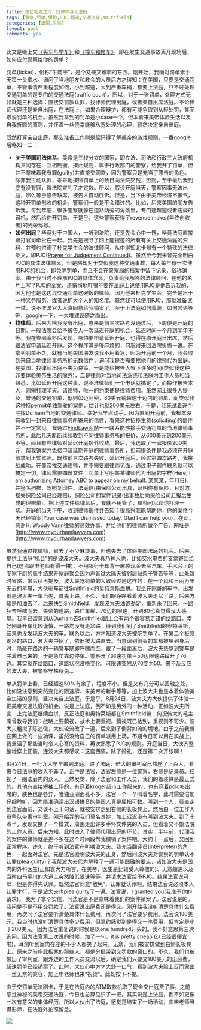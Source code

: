 ```yaml
---
title: 追忆杜克之六：找律师与上法庭	
tags: [警察,罚单,保险,PJC,超速,交通法庭,smithfield]
categories: [出国,生活]
layout: post
comments: yes
---
```


此文是继上文[《买车与学车》](http://sixf.org/cn/2014/03/buy-sencondhand-car-learn-drive-car)和[《撞车和修车》](http://sixf.org/cn/2014/03/car-collision-car-accident-fix-car/)。即在发生交通事故离开现场后，如何应付警察给你的罚单？

罚单(ticket)，俗称“牛肉干”，是个又硬又难嚼的东西。刚开始，我面对罚单素手无策一头雾水。询问了当地朋友和教会的人员后方才得知：在美国，只要是交通罚单，不管事情严重程度如何，小到超速，大到严重车祸，都要上法庭，只不过处理交通罚单的是专门的交通法庭(traffic court)。所以，对于一张罚单，处理方式无非就是三种选择：直接交罚款认罪，找律师代理出庭，或者亲自出席法庭。不论律师代理还是亲自出庭，在法庭上，如果合理辩护，都有可能争取到从轻处罚，甚至取消罚单的机会。虽然我拿到的罚单是小case一个，但本着来美帝体验生活以及自我折腾的原则，并怀着一丝侥幸能够从宽处理的心理，毅然决定亲自出庭。

既然打算亲自出庭，那么准备工作则是起码得了解美帝的游戏规则。一番google后略知一二：

-	**关于美国司法体系**。美帝是三权分立的国家，即立法、司法和行政三大政府机构共同存在、互相制衡。按此规则，属于行政部门的警察，给我开了罚单，但并不意味着我有罪(guilty)并直接交罚款，因为警察只是充当了原告的角色。除非我主动认罪，乖乖地按照罚单上的数目向法院交钱，否则，至于最后我到底有没有罪，得法院宣判了才定数。所以，假设开庭当天，警察因事无法出庭，那么等于原告缺席，被告人自动胜诉。但是，当下由于美帝经济不景气，这种开罚单创收的机会，警察们一般是不会错过的。比如，后来美国的朋友告诉我，每到年底，很多警察就躲在道路两旁的角落里，专门逮超速或者违规的司机，然后给你开罚单，于是乎，这些警察获得了revenue maker(年终创收者)的光荣称号。
-	**如何出庭**？毕竟对于中国人，一听到法院，还是先会心中一愣，毕竟法庭直接跟打官司牵扯在一起。我先是搜寻了网上能搜道的所有有关上交通法庭的资料，并预约咨询了杜克学生会的法律顾问，从中得知北卡州有一个特殊的法律条文，即PJC([Prayer for Judgement Continued](http://criminaljustice.ncbar.org/newsletters/truebillfeb2012/pjc))。虽然至今我未曾完全明白PJC的具体法律意义，但是略知对于类似我这种交通事故，每人每年有一次使用PJC的机会，即免除罚单，而且不会在警察局的档案中留下记录，俗称销案。由于我当时不理解PJC的具体含义，负责给我解答的法律顾问，在他的名片上写了PJC的全文，还悄悄地叮嘱不要在法庭上说使用PJC是他告诉我的，因为他也是这边混交通罚单这碗饭的律师。因为他来杜克学生会，完全是出于一种义务服务，或者说扩大个人的知名度。既然我可以使用PJC，那就准备试一试，说不准法官大人真同意给我销案了。至于上法庭如何着装，如何言语等等，google一下，一大堆建议随之而出。
-	**找律师**。后来为啥我没有出庭，原来是前三次路考没通过后，下周便是开庭的日期。一般法院会给予被告人一次延迟开庭的机会，延迟时间一个月到半年不等。我在查阅资料后发现，哪怕要申请延迟开庭，也得在原开庭日出席，然后跟法官申请延迟开庭。这个程序其是够麻烦的，何况得来回法院折腾一遭。在拿到罚单不久，就有当地美国朋友说我不用着急，因为开庭前一个月，我会收到来自当地律师事务所的无数信件，询问我是否需要找他们的律师代为出庭。在美国，找律师出庭不失为良策，一是能给被告人省下许多时间(类似我这种非要体验美帝生活的除外)，二是律师对当地司法系统和法庭内工作人员相当熟悉，比如延迟开庭这种事，说不准律师们一个电话就搞定了，而换作被告本人，则需打理半天。请律师，唯一的约束便是律师费用。虽然网上很多人提及，普通的交通罚单，低则如迈阿密，80美元销超速十迈内的罚单，而类似我这种持permit单独驾驶的案例，估计也就200美元左右。于是，我先试着逐个寻找Durham当地的交通律师。幸好我早点动手，因为直到开庭前，我根本没有收到一封来自律师事务所寄来的信件，看来这种招揽生意(soliciting)的信件并不一定常见。我通过[FindLaw网站](http://lawyers.findlaw.com)一一联系能够接手交通罚单的当地律师事务所，此后几天断断续续收到不同律师事务所的报价，从600美元到200美元不等，而且有些律师对延迟开庭额外收费。最后，我选取了一家报价200美元，帮我销案并免费申请延期开庭的律师事务所，但前提条件是我必须在开庭前拿到正式驾照。既然前三次路考失败，延迟开庭后，经过第四次路考，我挑战成功。在美帝找交通律师，并不需要跟律师见面，通过电子邮件联系就可以搞定一切。律师需要四份文件：罚单上写明某某律师代为出庭的字样(Here, I am authorizing Attorney ABC to appear on my behalf. 某某某，年月日)，并签名扫描、驾照复印件、法庭信(由保险公司出具，证明你有保险，且对方损失保险公司已经理赔)、保险公司的案件记录(出事故后向保险公司汇报后生成的理赔单)。把上述文件给律师后，我就不用管了，律师可以帮你打理一切。开庭的当天下午，收到律师邮件并告知：很高兴我能帮助你，你的案件今天已经销案(Your case was dismissed today. Glad I can help you)。在此，感谢H. Woody Vann律师的高效办事，并给他们的律师所做个广告，网址是[http://www.mydurhamlawyers.com](http://www.mydurhamlawyers.com)

虽然我通过找律师，省去了不少麻烦事，但也失去了体验美国法庭的机会。后来，提供上法庭“机会”的是波波大夫。波大夫真乃神人也，比如交水电费的支票寄回给自己(这点跟申老师有得一拼)、不用银行卡却背一麻袋现金去买汽车、手术台上的专家下厨的高手结果开家庭聚会因为声音过大隔天被邻居贴条子警告等等，此处暂时省略，带后续再提及。波大夫吃罚单的大致经过是这样的：在一个风和日丽万里无云的早晨，大伙驱车前往Smithfield的奥特莱斯血拼。我坐在刚哥的车中，出发前是波大夫一车当先，首先上路。不久，我们眼睁睁看着波大夫走岔了路，后来方知是加油去了。后来快到Smithfield，发现波大夫油饱劲足，重新杀了回来，一路狂奔呼啸而去。美帝的道路，路广车稀，70迈的限速，开到80也真觉得没大感觉。我早已留意到从Durham去Smithfiled路上会有两个很容易走错的岔路口。幸好刚哥开车比较谨慎，一路均没有走岔路。待到我们到了Smithfield的奥特莱斯，结果也没发现波大夫的车。联系以后，方才知道波大夫被吃罚单了。在第二个极易走岔的路口，波大夫中招了，依旧按大路直去。当意识到前头的车都被甩到身后时，隐蔽在路边的一辆警车随即呼啸而至。跟了一段距离后，波大夫感觉到警车是冲着自己来的，于是急忙靠边停车。警察开了超速罚单－50迈限速路段开了76迈。其实就在岔路口，道路状况没啥变化，可限速突然从70变为50。来不及反应的波大夫，被警察守株待兔...

单从罚单上看，已经超速50%有余了，程度不小。但是又有几分可以圆融之处，比如没注意到突然变化的限速牌、来美帝的新手等等。加上波大夫也是本着体验美帝生活的原则，坚决亲自上法庭。于是乎，8月24日，波大夫为大伙提供了体验一把美帝交通法庭的机会。说是上法庭，倒不如是另外的一种活动，正如波大夫所言：上完法庭继续血拼，反正法庭和奥特莱斯都在Smithfield嘛！何况伟大的毛主席曾教导我们：战略上要藐视，战术上要重视。藐视既已达到，重视则不可少。波大夫粗拟了陈述信，大伙轮流改了一遍，后来到了倒背如流的境地。由于之前我曾在网上做的一些功课，虽然没给自己的罚单派用上场，不期今日可以用在实战上。我重温了那些当时令人心寒的资料，再次熟悉了PJC的规则。开庭当日，大伙齐整整地穿上正装，连波大夫都感叹：这套西装，除了婚礼，还是第二次开张啊！

8月24日，一行九人早早来到法庭。进了法庭，偌大的审判室已然座了上百人，看来今日法庭的收入不菲了。正中是法官，法官左侧是一位警察，右侧是记录员。扫视了一圈法庭内的众人，已然发觉，除了法官和工作人员，我们的着装算是最正式的。其他有直接短袖上场的，有穿着kroger超市工作服来的，也有穿着polo衫出席的。肤色也是各异，唯独亚洲面孔不多。法官一个一个叫着名字，此时需要倍加仔细聆听，因为能准确读出汉语拼音的美国人真是屈指可数。叫到一个人，径直走到法官面前，交谈不上十句话，就被安排走到右侧的长板凳上，然后由一位工作人员整队带离审判室。刚开始弄的我们莫名其妙，加上迟迟没有叫到波大夫。到了十点半，发现又换了一个模式，周围走出许多手怀文件夹的人员，但看着又不象法院的工作人员。后来方知，此时进入了律师代理出庭的环节。其实，半年前，代理我的案件的律师就是差不多在这个时间段帮我撤销了案件吧。大约十一点后，又回到正常程序。许久，终于听到法官在叫唤波大夫。我充当翻译员(interpreter)的角色，一起面对法官。先是法官验明波大夫的正身，然后问波大夫对警察的罚单认不认罪(plea guilty)？我帮波大夫代为解释了一通可能圆融的要点，诸如波大夫是国内的外科医生(正如袁大力所言，在美帝，医生是比较受人尊敬的)、无意超速以及当时四马平川的大道上突然降低限速等等，并请求法官给予PJC。结果法官说可以，但是你得先认罪。既然法官同意“赦免”，认罪就认罪吧。结果法官说必须本人认罪才行，于是波大夫也plea guilty了一遍。法官说，I granted you(我准予你的请求)。 我为了拿个实信，问法官是不是意味着我们的案件销案了。法官说是的。我问是不是不用交罚款了。法官说出庭费还是得交。刚开始我没听清楚具体什么费用，再次问了法官要听清楚具体什么费用，再次问了法官要少费用。法官说180美元。我当时也没听清楚具体多少费用，但隐约感觉到是得交一笔费用，但肯定是小于200美元，因为法官重复说的时候是以one hundred开头的。我不好意思第三次询问，因为法官第二次说的时候，加了一句，it is pretty cheap (这已经很便宜啦)，耳测听到室内在座的不少人都笑了起来。无奈，我们被安排做到右侧长板凳上。原来之前座此板凳的那些人，都是分批带到交罚款的窗口的。不久，我们也被带出了审判室，跟外边的工作人员交流以后，确定我们只要交180美元的出庭费，超速罚单已经销案了。此时，大伙心中方才大舒一口气，看到波大夫脸上反而露出一丝无奈的笑容，加上申老师也来“祝贺”。此处按下不提。

由于交罚单无法刷卡，于是在法庭内的ATM取款机取了现金交出庭费了事。之前感觉神秘的美帝交通法庭，今日也总算见识了一把。其实说是上法庭，倒不如更像一次有意义的集体经历，所以大伙出了法庭，感觉是结束了一场活动，由申老师当摄影师，在法庭外拍照留念。

![](http://sixf.org/files/images/2014/04/smithfield-court.jpg)